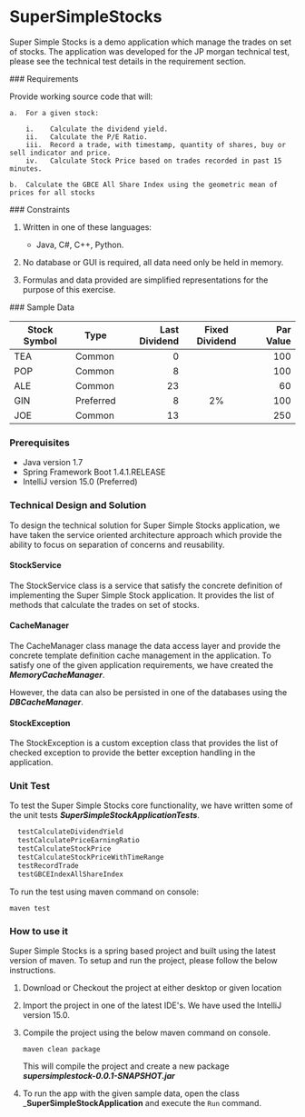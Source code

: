 # SuperSimpleStocks
Super Simple Stocks is a demo application which manage the trades on set of stocks. The application was developed for the JP morgan technical test, please see the technical test details in the requirement section.

### Requirements

Provide working source code that will:

    a.	For a given stock:
    
        i.    Calculate the dividend yield.
        ii.   Calculate the P/E Ratio.
        iii.  Record a trade, with timestamp, quantity of shares, buy or sell indicator and price.
        iv.   Calculate Stock Price based on trades recorded in past 15 minutes.

    b.	Calculate the GBCE All Share Index using the geometric mean of prices for all stocks

### Constraints

1.	Written in one of these languages:
    
    * Java, C#, C++, Python.
    
2.	No database or GUI is required, all data need only be held in memory.

3.	Formulas and data provided are simplified representations for the purpose of this exercise.

### Sample Data

Stock Symbol  | Type | Last Dividend | Fixed Dividend | Par Value
------------- | ---- | ------------: | :------------: | --------: 
TEA           | Common    | 0  |    | 100
POP           | Common    | 8  |    | 100
ALE           | Common    | 23 |    | 60
GIN           | Preferred | 8  | 2% | 100
JOE           | Common    | 13 |    | 250

### Prerequisites

*  Java version 1.7
*  Spring Framework Boot 1.4.1.RELEASE
*  IntelliJ version 15.0 (Preferred)

### Technical Design and Solution

To design the technical solution for Super Simple Stocks application, we have taken the service oriented architecture approach which provide the ability to focus on separation of concerns and reusability.

#### StockService 

The StockService class is a service that satisfy the concrete definition of implementing the Super Simple Stock application. It provides the list of methods that calculate the trades on set of stocks.

#### CacheManager 

The CacheManager class manage the data access layer and provide the concrete template definition cache management in the application. To satisfy one of the given application requirements, we have created the _**MemoryCacheManager**_. 

However, the data can also be persisted in one of the databases using the _**DBCacheManager**_.

#### StockException

The StockException is a custom exception class that provides the list of checked exception to provide the better exception handling in the application.

### Unit Test

To test the Super Simple Stocks core functionality, we have written some of the unit tests _**SuperSimpleStockApplicationTests**_.

```java
  testCalculateDividendYield
  testCalculatePriceEarningRatio
  testCalculateStockPrice
  testCalculateStockPriceWithTimeRange
  testRecordTrade
  testGBCEIndexAllShareIndex
```
To run the test using maven command on console:

    maven test

### How to use it

Super Simple Stocks is a spring based project and built using the latest version of maven. To setup and run the project, please follow the below instructions.

1.	Download or Checkout the project at either desktop or given location
2.	Import the project in one of the latest IDE's. We have used the IntelliJ version 15.0.
3.	Compile the project using the below maven command on console.
    
        maven clean package

    This will compile the project and create a new package _**supersimplestock-0.0.1-SNAPSHOT.jar**_
    
4.	To run the app with the given sample data, open the class _**SuperSimpleStockApplication** and execute the ```Run``` command.
     
